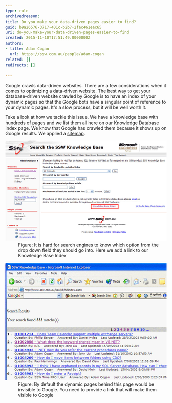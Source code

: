 ```yaml
---
type: rule
archivedreason: 
title: Do you make your data-driven pages easier to find?
guid: b9a26576-3717-401c-b2b7-2fac461eac65
uri: do-you-make-your-data-driven-pages-easier-to-find
created: 2015-11-10T17:51:49.0000000Z
authors:
- title: Adam Cogan
  url: https://ssw.com.au/people/adam-cogan
related: []
redirects: []

---
```


Google crawls data-driven websites. There are a few considerations when it comes to optimizing a data-driven website. The best way to get your database-driven website crawled by Google is to have an index of your dynamic pages so that the Google bots have a singular point of reference to your dynamic pages. It's a slow process, but it will be well worth it.



<!--endintro-->

Take a look at how we tackle this issue. We have a knowledge base with hundreds of pages and we list them all here on our Knowledge Database index page. We know that Google has crawled them because it shows up on Google results. We applied a [sitemap](https://support.google.com/webmasters/answer/156184?hl=en).
<dl class="image"><dt><img src="kbsearch.jpg" alt="kbsearch.jpg"></dt><dd>Figure: It is hard for search engines to know which option from the drop down field they should go into. Here we add a link to our Knowledge Base Index</dd></dl><dl class="image"><dt><img src="KbIndex.jpg" alt="KbIndex.jpg"></dt><dd>Figure: By default the dynamic pages behind this page would be invisible to Google. You need to provide a link that will make them visible to Google</dd></dl>
